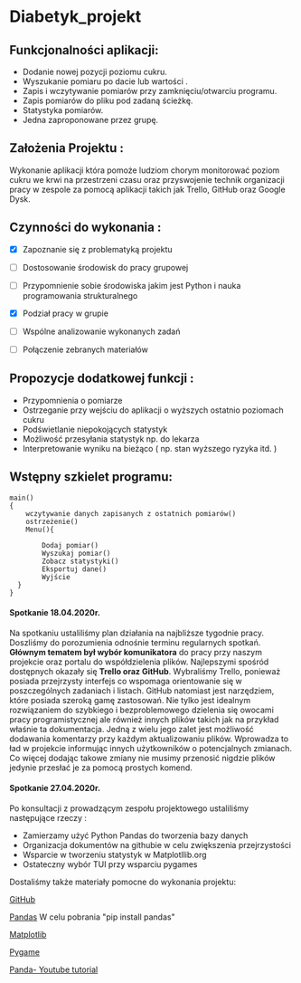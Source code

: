 # Diabetyk_projekt

 
## Funkcjonalności aplikacji:
* Dodanie nowej pozycji poziomu cukru.
* Wyszukanie pomiaru po dacie lub wartości .
* Zapis i wczytywanie pomiarów przy zamknięciu/otwarciu programu.
* Zapis pomiarów do pliku pod zadaną ścieżkę.
* Statystyka pomiarów.
* Jedna zaproponowane przez grupę.
 
## Założenia Projektu : 
Wykonanie aplikacji która pomoże ludziom chorym monitorować poziom cukru we krwi na przestrzeni czasu oraz przyswojenie technik organizacji pracy w zespole za pomocą aplikacji takich jak Trello, GitHub oraz Google Dysk.


## Czynności do wykonania :
- [x] Zapoznanie się z problematyką projektu
- [ ] Dostosowanie środowisk do pracy grupowej
- [ ] Przypomnienie sobie środowiska jakim jest  Python i nauka programowania strukturalnego
- [x] Podział pracy w grupie
- [ ] Wspólne analizowanie wykonanych zadań
- [ ] Połączenie zebranych materiałów 


## Propozycje dodatkowej funkcji :
* Przypomnienia o pomiarze
* Ostrzeganie przy wejściu do aplikacji o wyższych ostatnio poziomach cukru
* Podświetlanie niepokojących statystyk
* Możliwość przesyłania statystyk np. do lekarza
* Interpretowanie wyniku na bieżąco ( np. stan wyższego ryzyka itd. )

## Wstępny szkielet programu:
```
main()
{
    wczytywanie danych zapisanych z ostatnich pomiarów()
    ostrzeżenie()
    Menu(){ 
  
        Dodaj pomiar()
        Wyszukaj pomiar()
        Zobacz statystyki()
        Eksportuj dane()
        Wyjście
  }
}
```
#### Spotkanie 18.04.2020r.

Na spotkaniu ustaliliśmy plan działania na najbliższe tygodnie pracy. Doszliśmy do porozumienia odnośnie terminu regularnych spotkań. **Głównym tematem był wybór komunikatora** do pracy przy naszym projekcie oraz portalu do współdzielenia plików.  Najlepszymi spośród dostępnych okazały się **Trello oraz GitHub**. Wybraliśmy Trello, ponieważ posiada przejrzysty interfejs co wspomaga orientowanie się w poszczególnych zadaniach i listach. GitHub natomiast jest narzędziem, które posiada szeroką gamę zastosowań. Nie tylko jest idealnym rozwiązaniem do szybkiego i bezproblemowego dzielenia się owocami pracy programistycznej ale również innych plików takich jak na przykład właśnie ta dokumentacja. Jedną z wielu jego zalet jest możliwość dodawania komentarzy przy każdym aktualizowaniu plików. Wprowadza to ład w projekcie informując innych użytkowników o potencjalnych zmianach. Co więcej dodając takowe zmiany nie musimy przenosić nigdzie plików jedynie przesłać je za pomocą prostych komend.

#### Spotkanie 27.04.2020r.
Po konsultacji z prowadzącym zespołu projektowego ustaliliśmy następujące rzeczy  :
* Zamierzamy użyć Python Pandas do tworzenia bazy danych
* Organizacja dokumentów na githubie w celu zwiększenia przejrzystości
* Wsparcie w tworzeniu statystyk w Matplotllib.org 
* Ostateczny wybór TUI przy wsparciu             pygames 

Dostaliśmy także materiały pomocne do wykonania projektu:

[GitHub](https://education.github.com/)

[Pandas](https://pandas.pydata.org/) W celu pobrania "pip install pandas"

[Matplotlib](https://matplotlib.org/)

[Pygame](https://www.pygame.org/docs/tut/PygameIntro.html)

[Panda- Youtube tutorial](https://www.youtube.com/playlist?list=PL-osiE80TeTsWmV9i9c58mdDCSskIFdDS&fbclid=IwAR1Mxve1U8rP_K5AgiFMHl2ibu0ewacf0OmPhqwkSTD1wvaFwvuhyfP4sHo)

